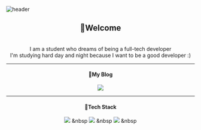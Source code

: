 ![header](https://capsule-render.vercel.app/api?type=Shark&color=random&height=230&section=header)

<div align="center">
<h2>👋Welcome</h2></br>
I am a student who dreams of being a full-tech developer </br>
I'm studying hard day and night because I want to be a good developer :)

* * *

#### <h4>🌻My Blog</h4>
<img src="https://songg5453.tistory.com/badge/Tistory-1572B6?style=for-the-badge&logo=CSS3&logoColor=white"/>

 
 * * *
 
#### 🌻Tech Stack
<img src="https://img.shields.io/badge/CSS3-1572B6?style=flat-square&logo=CSS3&logoColor=white"/></a> &nbsp
<img src="https://img.shields.io/badge/CSS3-1572B6?style=flat-square&logo=CSS3&logoColor=white"/></a> &nbsp
<img src="https://img.shields.io/badge/CSS3-1572B6?style=flat-square&logo=CSS3&logoColor=white"/></a> &nbsp



</div>
